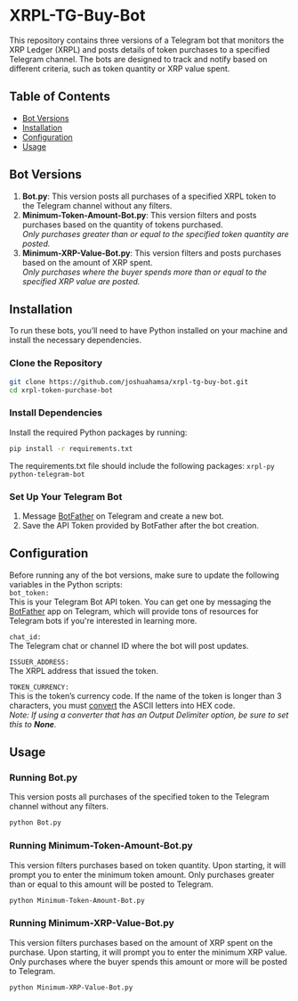 # XRPL-TG-Buy-Bot

This repository contains three versions of a Telegram bot that monitors the XRP Ledger (XRPL) and posts details of token purchases to a specified Telegram channel. The bots are designed to track and notify based on different criteria, such as token quantity or XRP value spent.

## Table of Contents

- [Bot Versions](#bot-versions)
- [Installation](#installation)
- [Configuration](#configuration)
- [Usage](#usage)

## Bot Versions
1. **Bot.py**: This version posts all purchases of a specified XRPL token to the Telegram channel without any filters.
2. **Minimum-Token-Amount-Bot.py**: This version filters and posts purchases based on the quantity of tokens purchased.  
   *Only purchases greater than or equal to the specified token quantity are posted.*
4. **Minimum-XRP-Value-Bot.py**: This version filters and posts purchases based on the amount of XRP spent.  
   *Only purchases where the buyer spends more than or equal to the specified XRP value are posted.*

## Installation

To run these bots, you’ll need to have Python installed on your machine and install the necessary dependencies.

### Clone the Repository
```bash
git clone https://github.com/joshuahamsa/xrpl-tg-buy-bot.git
cd xrpl-token-purchase-bot
```
### Install Dependencies

Install the required Python packages by running:
```bash
pip install -r requirements.txt
```
The requirements.txt file should include the following packages:
`xrpl-py`  
`python-telegram-bot`  
### Set Up Your Telegram Bot

1. Message [BotFather](https://t.me/botfather) on Telegram and create a new bot.
2. Save the API Token provided by BotFather after the bot creation.

## Configuration

Before running any of the bot versions, make sure to update the following variables in the Python scripts:  
`bot_token:`  
This is your Telegram Bot API token. You can get one by messaging the [BotFather](https://t.me/botfather) app on Telegram, which will provide tons of resources for Telegram bots if you're interested in learning more.  
  
`chat_id:`  
The Telegram chat or channel ID where the bot will post updates.  
  
`ISSUER_ADDRESS:`  
The XRPL address that issued the token.  
  
`TOKEN_CURRENCY:`  
This is the token’s currency code. If the name of the token is longer than 3 characters, you must [convert](https://www.rapidtables.com/convert/number/ascii-to-hex.html) the ASCII letters into HEX code.  
*Note: If using a converter that has an Output Delimiter option, be sure to set this to **None**.*


## Usage

### Running Bot.py

This version posts all purchases of the specified token to the Telegram channel without any filters.
```bash
python Bot.py
```
### Running Minimum-Token-Amount-Bot.py

This version filters purchases based on token quantity. Upon starting, it will prompt you to enter the minimum token amount. Only purchases greater than or equal to this amount will be posted to Telegram.
```bash
python Minimum-Token-Amount-Bot.py
```
### Running Minimum-XRP-Value-Bot.py

This version filters purchases based on the amount of XRP spent on the purchase. Upon starting, it will prompt you to enter the minimum XRP value. Only purchases where the buyer spends this amount or more will be posted to Telegram.
```bash
python Minimum-XRP-Value-Bot.py
```
